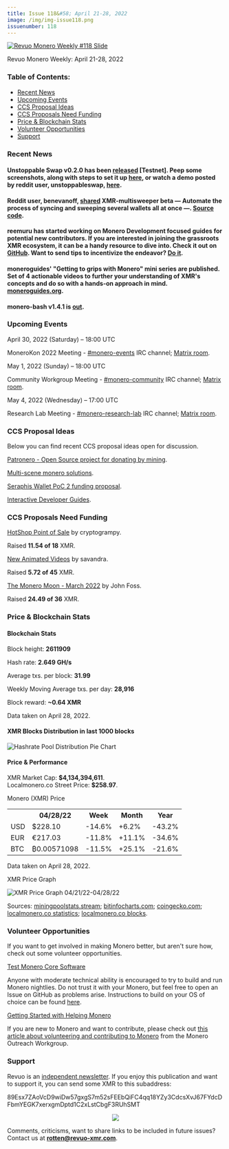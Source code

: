 ```yaml
---
title: Issue 118&#58; April 21-28, 2022
image: /img/img-issue118.png
issuenumber: 118
---
```

[<img src="/img/img-issue118.png" alt="Revuo Monero Weekly #118 Slide" class="img-lead">](/issue-118.html)

<p class="text-lead">Revuo Monero Weekly: April 21-28, 2022</p>
<!--more-->

<h3>Table of Contents:</h3>
<ul class="contents">
    <li><a href="#news">Recent News</a></li>
    <li><a href="#events">Upcoming Events</a></li>
    <li><a href="#ideas">CCS Proposal Ideas</a></li>
    <li><a href="#proposals">CCS Proposals Need Funding</a></li>
    <li><a href="#stats">Price & Blockchain Stats</a></li>
    <li><a href="#volunteer">Volunteer Opportunities</a></li>
    <li><a href="#support">Support</a></li>
</ul>

<h3 id="news">Recent News</h3>

<div class="newsbyte">
    <h4>Unstoppable Swap v0.2.0 has been <a href="https://github.com/UnstoppableSwap/unstoppableswap-gui/releases/tag/v0.2.0" target="_blank">released</a> [Testnet]. Peep some screenshots, along with steps to set it up <a href="https://github.com/UnstoppableSwap/unstoppableswap-gui/blob/main/docs/SWAP_TESTNET.md" target="_blank">here</a>, or watch a demo posted by reddit user, unstoppableswap, <a href="https://teddit.adminforge.de/r/Monero/comments/uawipv/atomic_swap_gui_demo_on_mainnet_unstoppableswap/" target="_blank">here</a>.</h4>
</div>

<div class="newsbyte">
    <h4>Reddit user, benevanoff, <a href="https://teddit.adminforge.de/r/Monero/comments/ubw6xv/xmrmultisweeper_tool_beta_release/" target="_blank">shared</a> XMR-multisweeper beta — Automate the process of syncing and sweeping several wallets all at once —. <a href="https://github.com/benevanoff/xmr-multisweeper" target="_blank">Source code</a>.</h4>
</div>

<div class="newsbyte">
    <h4>reemuru has started working on Monero Development focused guides for potential new contributors. If you are interested in joining the grassroots XMR ecosystem, it can be a handy resource to dive into. Check it out on <a href="https://github.com/hyahatiph-labs/hlc/tree/main/xmr-dev-guides" target="_blank">GitHub</a>. Want to send tips to incentivize the endeavor? <a href="https://hiahatf.org/donate/" target="_blank">Do it</a>.</h4>
</div>

<div class="newsbyte">
    <h4>moneroguides' "Getting to grips with Monero" mini series are published. Set of 4 actionable videos to further your understanding of XMR's concepts and do so with a hands-on approach in mind. <a href="https://moneroguides.org/" target="_blank">moneroguides.org</a>.</h4>
</div>

<div class="newsbyte">
    <h4>monero-bash v1.4.1 is <a href="https://github.com/hinto-janaiyo/monero-bash/releases/tag/v1.4.1" target="_blank">out</a>.</h4>
</div>

<h3 id="events">Upcoming Events</h3>

<div class="event">
    <p class="date" markdown="1">April 30, 2022 (Saturday) – 18:00 UTC</p>
    <p markdown="1">MoneroKon 2022 Meeting - <a href="irc://irc.libera.chat/#monero-events" target="_blank">#monero-events</a> IRC channel; <a href="https://matrix.to/#/#monero-events:monero.social" target="_blank">Matrix room</a>.</p>
</div>

<div class="event">
    <p class="date" markdown="1">May 1, 2022 (Sunday) – 18:00 UTC</p>
    <p markdown="1">Community Workgroup Meeting - <a href="irc://irc.libera.chat/#monero-community" target="_blank">#monero-community</a> IRC channel; <a href="https://matrix.to/#/#monero-community:monero.social" target="_blank">Matrix room</a>.</p>
</div>

<div class="event">
    <p class="date" markdown="1">May 4, 2022 (Wednesday) – 17:00 UTC</p>
    <p markdown="1">Research Lab Meeting - <a href="irc://irc.libera.chat/#monero-research-lab" target="_blank">#monero-research-lab</a> IRC channel; <a href="https://matrix.to/#/#monero-research-lab:monero.social" target="_blank">Matrix room</a>.</p>
</div>

<h3 id="ideas">CCS Proposal Ideas</h3>

<p>Below you can find recent CCS proposal ideas open for discussion.</p>

<div class="proposal">
<p><a href="https://repo.getmonero.org/monero-project/ccs-proposals/-/merge_requests/310" target="_blank">Patronero - Open Source project for donating by mining</a>.</p>
</div>

<div class="proposal">
<p><a href="https://repo.getmonero.org/monero-project/ccs-proposals/-/merge_requests/311" target="_blank">Multi-scene monero solutions</a>.</p>
</div>

<div class="proposal">
<p><a href="https://repo.getmonero.org/monero-project/ccs-proposals/-/merge_requests/314" target="_blank">Seraphis Wallet PoC 2 funding proposal</a>.</p>
</div>

<div class="proposal">
<p><a href="https://repo.getmonero.org/monero-project/ccs-proposals/-/merge_requests/316" target="_blank">Interactive Developer Guides</a>.</p>
</div>

<h3 id="proposals">CCS Proposals Need Funding</h3>

<div class="proposal">
    <p><a href="https://ccs.getmonero.org/proposals/cryptogrampy-hotshop-dev.html" target="_blank">HotShop Point of Sale</a> by cryptogrampy.</p>
    <p>Raised <b>11.54 of 18</b> XMR.</p>
</div>

<div class="proposal">
    <p><a href="https://ccs.getmonero.org/proposals/savandra-videos-for-monero.html" target="_blank">New Animated Videos</a> by savandra.</p>
    <p>Raised <b>5.72 of 45</b> XMR.</p>
</div>

<div class="proposal">
    <p><a href="https://ccs.getmonero.org/proposals/The-Monero-Moon-CCS-Proposal-March2022-John-Foss.html" target="_blank">The Monero Moon - March 2022</a> by John Foss.</p>
    <p>Raised <b>24.49 of 36</b> XMR.</p>
</div>

<h3 id="stats">Price & Blockchain Stats</h3>

<h4 class="stat">Blockchain Stats</h4>

<div class="bcstats">
    <p>Block height: <b>2611909</b></p>
    <p>Hash rate: <b>2.649 GH/s</b></p>
    <p>Average txs. per block: <b>31.99</b></p>
    <p>Weekly Moving Average txs. per day: <b>28,916</b></p>
    <p>Block reward: <b>~0.64 XMR</b></p>
</div>
<p class="note">Data taken on April 28, 2022.</p>

<h4 class="stat">XMR Blocks Distribution in last 1000 blocks</h4>
<p><img src="/img/hashrate-pool-distribution-0428.png" alt="Hashrate Pool Distribution Pie Chart"/></p>

<h4 class="stat" id="price-stat">Price & Performance</h4>

<div class="price-intro">XMR Market Cap: <b>$4,134,394,611</b>.<br/>Localmonero.co Street Price: <b>$258.97</b>.</div>

<p class="table-title">Monero (XMR) Price</p>
<table class="price-table">
  <tr class="row1">
    <th></th>
    <th>04/28/22</th>
    <th>Week</th>
    <th>Month</th>
    <th>Year</th>
  </tr>
  <tr>
    <td data-th="XMR to">USD</td>
    <td data-th="04/28/22">$228.10</td>
    <td data-th="Week" class="red">-14.6%</td>
    <td data-th="Month" class="green">+6.2%</td>
    <td data-th="Year" class="red">-43.2%</td>
  </tr>
  <tr class="row3">
    <td data-th="XMR to">EUR</td>
    <td data-th="04/28/22">€217.03</td>
    <td data-th="Week" class="red">-11.8%</td>
    <td data-th="Month" class="green">+11.1%</td>
    <td data-th="Year" class="red">-34.6%</td>
  </tr>
  <tr>
    <td data-th="XMR to">BTC</td>
    <td data-th="04/28/22">₿0.00571098</td>
    <td data-th="Week" class="red">-11.5%</td>
    <td data-th="Month" class="green">+25.1%</td>
    <td data-th="Year" class="red">-21.6%</td>
  </tr>
</table>
<p class="note">Data taken on April 28, 2022.</p>

<p class="table-title">XMR Price Graph</p>

![XMR Price Graph 04/21/22-04/28/22](/img/weekly-chart-0428.png "XMR Price Graph 04/21/22-04/28/22") 

Sources: <a href="https://miningpoolstats.stream/monero" target="_blank">miningpoolstats.stream</a>; <a href="https://bitinfocharts.com/monero/" target="_blank">bitinfocharts.com</a>; <a href="https://www.coingecko.com/en/coins/monero" target="_blank">coingecko.com</a>; <a href="https://localmonero.co/statistics" target="_blank">localmonero.co statistics</a>; <a href="https://localmonero.co/blocks" target="_blank">localmonero.co blocks</a>.

<h3 id="volunteer">Volunteer Opportunities</h3>

<p>If you want to get involved in making Monero better, but aren't sure how, check out some volunteer opportunities.</p>

<div class="newsbyte">
    <p class="date"><a href="https://github.com/monero-project/monero" target="_blank">Test Monero Core Software</a></p>
    <p>Anyone with moderate technical ability is encouraged to try to build and run Monero nightlies. Do not trust it with your Monero, but feel free to open an Issue on GitHub as problems arise. Instructions to build on your OS of choice can be found <a href="https://github.com/monero-project/monero#compiling-monero-from-source" target="_blank">here</a>. </p>
</div>

<div class="newsbyte">
    <p class="date"><a href="https://github.com/monero-project/monero" target="_blank">Getting Started with Helping Monero</a></p>
    <p>If you are new to Monero and want to contribute, please check out <a href="https://www.monerooutreach.org/stories/getting-started-helping-monero.php" target="_blank">this article about volunteering and contributing to Monero</a> from the Monero Outreach Workgroup. </p>
</div>

<h3 id="support">Support</h3>

<p markdown="1">Revuo is an <a href="https://revuo-xmr.com/support/">independent newsletter</a>. If you enjoy this publication and want to support it, you can send some XMR to this subaddress:</p>

<p class="address" markdown="1">89Esx7ZAoVcD9wiDw57gxgS7m52sFEEbQiFC4qq18YZy3CdcsXvJ67FYdcDFbmYEGK7xerxgmDptd1C2xLstCbgF3RUhSMT</p>

<p><center><a href="monero:89Esx7ZAoVcD9wiDw57gxgS7m52sFEEbQiFC4qq18YZy3CdcsXvJ67FYdcDFbmYEGK7xerxgmDptd1C2xLstCbgF3RUhSMT" class="qr"><img src="/img/donate-monero.jpg" style="max-width: 200px;"/></a></center></p>

Comments, criticisms, want to share links to be included in future issues? Contact us at **rotten@revuo-xmr.com**.
